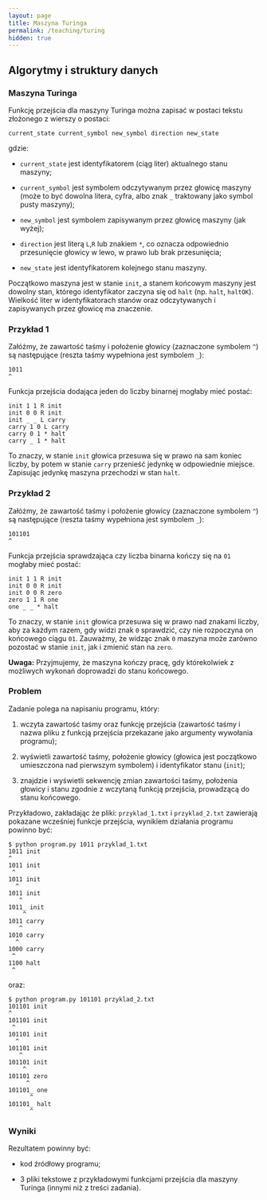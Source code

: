 ```yaml
---
layout: page
title: Maszyna Turinga
permalink: /teaching/turing
hidden: true
---
```


## Algorytmy i struktury danych

### Maszyna Turinga

Funkcję przejścia dla maszyny Turinga można zapisać w postaci tekstu złożonego z wierszy o postaci:

    current_state current_symbol new_symbol direction new_state

gdzie:

* `current_state` jest identyfikatorem (ciąg liter) aktualnego stanu maszyny;

* `current_symbol` jest symbolem odczytywanym przez głowicę maszyny (może to być dowolna litera, cyfra, albo znak `_` traktowany jako symbol pusty maszyny);

* `new_symbol` jest symbolem zapisywanym przez głowicę maszyny (jak wyżej);

* `direction` jest literą `L`,`R` lub znakiem `*`, co oznacza odpowiednio przesunięcie głowicy w lewo, w prawo lub brak przesunięcia;

* `new_state` jest identyfikatorem kolejnego stanu maszyny.

Początkowo maszyna jest w stanie `init`, a stanem końcowym maszyny jest dowolny stan, którego identyfikator zaczyna się od `halt` (np. `halt`, `haltOK`). Wielkość liter w identyfikatorach stanów oraz odczytywanych i zapisywanych przez głowicę ma znaczenie.

### Przykład 1

Załóżmy, że zawartość taśmy i położenie głowicy (zaznaczone symbolem `^`) są następujące (reszta taśmy wypełniona jest symbolem `_`):

    1011
    ^

Funkcja przejścia dodająca jeden do liczby binarnej mogłaby mieć postać:

    init 1 1 R init
    init 0 0 R init
    init _ _ L carry
    carry 1 0 L carry
    carry 0 1 * halt
    carry _ 1 * halt

To znaczy, w stanie `init` głowica przesuwa się w prawo na sam koniec liczby, by potem w stanie `carry` przenieść jedynkę w odpowiednie miejsce. Zapisując jedynkę maszyna przechodzi w stan `halt`.

### Przykład 2

Załóżmy, że zawartość taśmy i położenie głowicy (zaznaczone symbolem `^`) są następujące (reszta taśmy wypełniona jest symbolem `_`):

    101101
    ^

Funkcja przejścia sprawdzająca czy liczba binarna kończy się na `01` mogłaby mieć postać:

    init 1 1 R init
    init 0 0 R init
    init 0 0 R zero
    zero 1 1 R one
    one _ _ * halt

To znaczy, w stanie `init` głowica przesuwa się w prawo nad znakami liczby, aby za każdym razem, gdy widzi znak `0` sprawdzić, czy nie rozpoczyna on końcowego ciągu `01`. Zauważmy, że widząc znak `0` maszyna może zarówno pozostać w stanie `init`, jak i zmienić stan na `zero`. 

**Uwaga:** Przyjmujemy, że maszyna kończy pracę, gdy którekolwiek z możliwych wykonań doprowadzi do stanu końcowego.

### Problem

Zadanie polega na napisaniu programu, który:

1. wczyta zawartość taśmy oraz funkcję przejścia (zawartość taśmy i nazwa pliku z funkcją przejścia przekazane jako argumenty wywołania programu);

2. wyświetli zawartość taśmy, położenie głowicy (głowica jest początkowo umieszczona nad pierwszym symbolem) i identyfikator stanu (`init`);

3. znajdzie i wyświetli sekwencję zmian zawartości taśmy, położenia głowicy i stanu zgodnie z wczytaną funkcją przejścia, prowadzącą do stanu końcowego.

Przykładowo, zakładając że pliki: `przyklad_1.txt` i `przyklad_2.txt` zawierają pokazane wcześniej funkcje przejścia, wynikiem działania programu powinno być:

    $ python program.py 1011 przyklad_1.txt
    1011 init
    ^
    1011 init
     ^
    1011 init
      ^
    1011 init
       ^
    1011_ init
        ^
    1011 carry
       ^
    1010 carry
      ^
    1000 carry
     ^
    1100 halt
     ^

oraz:

    $ python program.py 101101 przyklad_2.txt
    101101 init
    ^
    101101 init
     ^
    101101 init
      ^
    101101 init
       ^
    101101 init
        ^
    101101 zero
         ^
    101101_ one
          ^
    101101_ halt
          ^

### Wyniki

Rezultatem powinny być:

* kod źródłowy programu;

* 3 pliki tekstowe z przykładowymi funkcjami przejścia dla maszyny Turinga (innymi niż z treści zadania).
